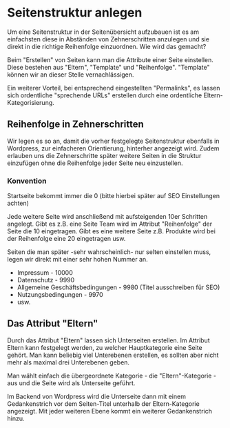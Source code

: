 # Seitenstruktur anlegen

Um eine Seitenstruktur in der Seitenübersicht aufzubauen ist es am einfachsten diese in Abständen von Zehnerschritten anzulegen und sie direkt in die richtige Reihenfolge einzuordnen. Wie wird das gemacht?

Beim "Erstellen" von Seiten kann man die Attribute einer Seite einstellen. Diese bestehen aus "Eltern", "Template" und "Reihenfolge". "Template" können wir an dieser Stelle vernachlässigen.

Ein weiterer Vorteil, bei entsprechend eingestellten "Permalinks", es lassen sich ordentliche "sprechende URLs" erstellen durch eine ordentliche Eltern-Kategorisierung.

## Reihenfolge in Zehnerschritten

Wir legen es so an, damit die vorher festgelegte Seitenstruktur ebenfalls in Wordpress, zur einfacheren Orientierung, hinterher angezeigt wird. Zudem erlauben uns die Zehnerschritte später weitere Seiten in die Struktur einzufügen ohne die Reihenfolge jeder Seite neu einzustellen.

### Konvention

Startseite bekommt immer die 0 \(bitte hierbei später auf SEO Einstellungen achten\)

Jede weitere Seite wird anschließend mit aufsteigenden 10er Schritten angelegt. Gibt es z.B. eine Seite Team wird im Attribut "Reihenfolge" der Seite die 10 eingetragen. Gibt es eine weitere Seite z.B. Produkte wird bei der Reihenfolge eine 20 eingetragen usw.

Seiten die man später -sehr wahrscheinlich- nur selten einstellen muss, legen wir direkt mit einer sehr hohen Nummer an.

* Impressum - 10000
* Datenschutz - 9990
* Allgemeine Geschäftsbedingungen - 9980 \(Titel ausschreiben für SEO\)
* Nutzungsbedingungen - 9970
* usw.

## Das Attribut "Eltern"

Durch das Attribut "Eltern" lassen sich Unterseiten erstellen. Im Attribut Eltern kann festgelegt werden, zu welcher Hauptkategorie eine Seite gehört. Man kann beliebig viel Unterebenen erstellen, es sollten aber nicht mehr als maximal drei Unterebenen geben.

Man wählt einfach die übergeordnete Kategorie - die "Eltern"-Kategorie - aus und die Seite wird als Unterseite geführt.

Im Backend von Wordpress wird die Unterseite dann mit einem Gedankenstrich vor dem Seiten-Titel unterhalb der Eltern-Kategorie angezeigt. Mit jeder weiteren Ebene kommt ein weiterer Gedankenstrich hinzu.

